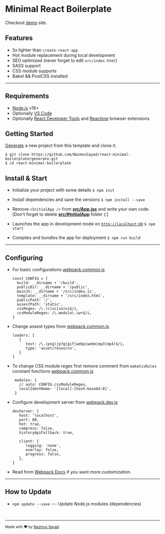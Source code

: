 # Minimal React Boilerplate

Checkout [demo](https://react-setup.vercel.app) site.

## Features

- 5x  lighter than `create-react-app`
- Hot module replacement during local development
- SEO optimized (never forget to edit `src/index.html`)
- SASS support
- CSS module supports
- Babel && PostCSS installed

---

## Requirements

- [Node.js](https://nodejs.org/) v16+
- Optionally [VS Code](https://code.visualstudio.com/)
- Optionally [React Developer Tools](https://chrome.google.com/webstore/detail/react-developer-tools/fmkadmapgofadopljbjfkapdkoienihi?hl=en)  and [Reactime](https://chrome.google.com/webstore/detail/reactime/cgibknllccemdnfhfpmjhffpjfeidjga?hl=en) browser extensions

## Getting Started

[Generate](https://github.com/NazmusSayad/react-minimal-boilerplate/generate) a new project from this template and clone it.

```
$ git clone https://github.com/NazmusSayad/react-minimal-boilerplate/generate.git
$ cd react-minimal-boilerplate
```

##  Install & Start

- Initialize your project with some details
`$ npm init`

- Install dependencies and save the versions
`$ npm install --save`

- Remove `<InitialApp />` from **[src/App.jsx](/src/App.jsx)** and write your own code. [Don't forget to delete **[src/#InitialApp](/src/#InitialApp)** folder (:]

- Launches the app in development mode on [`http://localhost:80`](http://localhost:80)
`$ npm start` 

- Compiles and bundles the app for deployment
`$ npm run build`

---

## Configuring

- For basic configurations [webpack.common.js](/webpack.common.js)

   ```
  const CONFIG = {
     build: __dirname + '/build',
     publicDir: __dirname + '/public',
     mainJS: __dirname + '/src/index.js',
     template: __dirname + '/src/index.html',
     publicPath: '/',
     assestPath: 'static',
     cssRegex: /\.(c|sc|sa)ss$/i,
     cssModuleRegex: /\.module\.\w+$/i,
  }
   ```
   
   
- Change assest types from [webpack.common.js](/webpack.common.js)

   ```
   loaders: [
      {
         test: /\.(png|jp?g|gif|webp|webm|mp3|mp4)$/i,
         type: 'asset/resource',
      }
   ]
   ```
   
- To change CSS module regex first remove comment from `makeCssRules` constant functions [webpack.common.js](/webpack.common.js)

   ```
    modules: {
      // auto: CONFIG.cssModuleRegex,
      localIdentName: '[local]-[hash:base64:8]',
    }
   ```


- Configure development server from [webpack.dev.js](/webpack.dev.js)

   ```
   devServer: {
      host: 'localhost',
      port: 80,
      hot: true,
      compress: false,
      historyApiFallback: true,
      
      client: {
         logging: 'none',
         overlay: false,
         progress: false,
      },
   }
  ```

- Read from [Webpack Docs](https://webpack.js.org/configuration) if you want more customization.

---

## How to Update

- `npm update --save`  --- Update Node.js modules (dependencies)


<br/>

---

<sup>Made with ♥ by [Nazmus Sayad](https://github.com/NazmusSayad).
